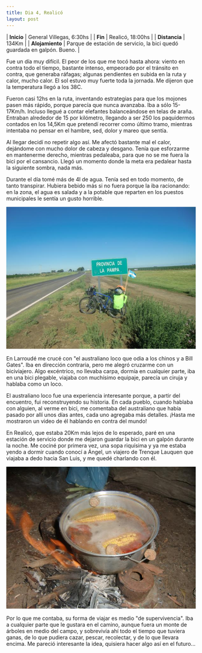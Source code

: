 ```yaml
---
title: Dia 4, Realicó
layout: post
---
```


| **Inicio**      | General Villegas, 6:30hs |
| **Fin**         | Realicó, 18:00hs |
| **Distancia**   | 134Km |
| **Alojamiento** | Parque de estación de servicio, la bici quedó guardada en galpón. Bueno. |

Fue un día muy difícil. El peor de los que me tocó hasta ahora: viento en contra todo el tiempo, bastante intenso, empeorado por el tránsito en contra, que generaba ráfagas; algunas pendientes en subida en la ruta y calor, mucho calor. El sol estuvo muy fuerte toda la jornada. Me dijeron que la temperatura llegó a los 38C.

Fueron casi 12hs en la ruta, inventando estrategias para que los mojones pasen más rápido, porque parecía que nunca avanzaba. Iba a sólo 15-17Km/h. Incluso llegué a contar elefantes balanceándose en telas de araña. Entraban alrededor de 15 por kilómetro, llegando a ser 250 los paquidermos contados en los 14,5Km que pretendí recorrer como último tramo, mientras intentaba no pensar en el hambre, sed, dolor y mareo que sentía.

Al llegar decidí no repetir algo así. Me afectó bastante mal el calor, dejándome con mucho dolor de cabeza y desgano. Tenía que esforzarme en mantenerme derecho, mientras pedaleaba, para que no se me fuera la bici por el cansancio. Llegó un momento donde la meta era pedalear hasta la siguiente sombra, nada más.

Durante el día tomé más de 4l de agua. Tenía sed en todo momento, de tanto transpirar. Hubiera bebido más si no fuera porque la iba racionando: en la zona, el agua es salada y a la potable que reparten en los puestos municipales le sentía un gusto horrible.

[![](/images/2015-01-09-realico_0_thumb.jpg)](/images/2015-01-09-realico_0.jpg)

En Larroudé me crucé con "el australiano loco que odia a los chinos y a Bill Gates". Iba en dirección contraria, pero me alegró cruzarme con un biciviajero. Algo excéntrico, no llevaba carpa, dormía en cualquier parte, iba en una bici plegable, viajaba con muchísimo equipaje, parecía un ciruja y hablaba como un loco.

El australiano loco fue una experiencia interesante porque, a partir del encuentro, fui reconstruyendo su historia. En cada pueblo, cuando hablaba con alguien, al verme en bici, me comentaba del australiano que había pasado por allí unos días antes, cada uno agregaba más detalles. ¡Hasta me mostraron un video de él hablando en contra del mundo!

En Realicó, que estaba 20Km más lejos de lo esperado, paré en una estación de servicio donde me dejaron guardar la bici en un galpón durante la noche. Me cociné por primera vez, una sopa riquísima y ya me estaba yendo a dormir cuando conocí a Ángel, un viajero de Trenque Lauquen que viajaba a dedo hacia San Luis, y me quedé charlando con él.

[![](/images/2015-01-09-realico_1_thumb.jpg)](/images/2015-01-09-realico_1.jpg)

Por lo que me contaba, su forma de viajar es medio "de supervivencia". Iba a cualquier parte que le gustara en el camino, aunque fuera un monte de árboles en medio del campo, y sobrevivía ahí todo el tiempo que tuviera ganas, de lo que pudiera cazar, pescar, recolectar, y de lo que llevara encima. Me pareció interesante la idea, quisiera hacer algo así en el futuro...